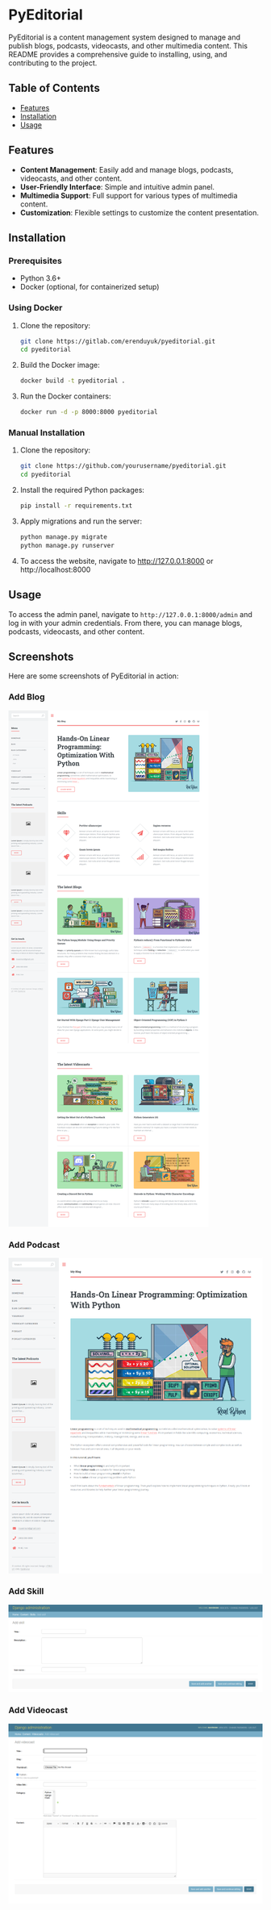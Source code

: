 # PyEditorial

PyEditorial is a content management system designed to manage and publish blogs, podcasts, videocasts, and other multimedia content. This README provides a comprehensive guide to installing, using, and contributing to the project.

## Table of Contents

- [Features](#features)
- [Installation](#installation)
- [Usage](#usage)

## Features

- **Content Management**: Easily add and manage blogs, podcasts, videocasts, and other content.
- **User-Friendly Interface**: Simple and intuitive admin panel.
- **Multimedia Support**: Full support for various types of multimedia content.
- **Customization**: Flexible settings to customize the content presentation.

## Installation

### Prerequisites

- Python 3.6+
- Docker (optional, for containerized setup)

### Using Docker

1. Clone the repository:
    ```sh
    git clone https://gitlab.com/erenduyuk/pyeditorial.git
    cd pyeditorial
    ```

2. Build the Docker image:
    ```sh
    docker build -t pyeditorial .
    ```
3. Run the Docker containers:
    ```sh
    docker run -d -p 8000:8000 pyeditorial
    ```

### Manual Installation

1. Clone the repository:
    ```sh
    git clone https://github.com/yourusername/pyeditorial.git
    cd pyeditorial
    ```

2. Install the required Python packages:
    ```sh
    pip install -r requirements.txt
    ```

3. Apply migrations and run the server:
    ```sh
    python manage.py migrate
    python manage.py runserver
    ```

4. To access the website, navigate to http://127.0.0.1:8000 or http://localhost:8000

## Usage

To access the admin panel, navigate to `http://127.0.0.1:8000/admin` and log in with your admin credentials. From there, you can manage blogs, podcasts, videocasts, and other content.

## Screenshots

Here are some screenshots of PyEditorial in action:

### Add Blog
![Add Blog](./Screenshots/Index.png)

### Add Podcast
![Add Podcast](./Screenshots/Blog-Single.png)

### Add Skill
![Add Skill](./Screenshots/Add-Skill.png)

### Add Videocast
![Add Videocast](./Screenshots/Add-Videocast.png)